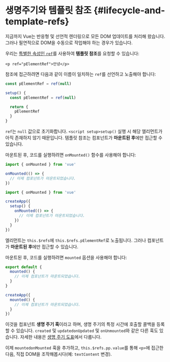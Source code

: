 # 생명주기와 템플릿 참조 {#lifecycle-and-template-refs}

지금까지 Vue는 반응형 및 선언적 렌더링으로 모든 DOM 업데이트를 처리해 왔습니다.
그러나 필연적으로 DOM을 수동으로 작업해야 하는 경우가 있습니다.

우리는 <a target="_blank" href="/api/built-in-special-attributes.html#ref">특별한 속성인 `ref`</a>를 사용하여 **템플릿 참조**를 요청할 수 있습니다:

```vue-html
<p ref="pElementRef">안녕</p>
```

<div class="composition-api">

참조에 접근하려면 다음과 같이 이름이 일치하는 `ref`를 선언<span class="html">하고 노출</span>해야 합니다:

<div class="sfc">

```js
const pElementRef = ref(null)
```

</div>
<div class="html">

```js
setup() {
  const pElementRef = ref(null)

  return {
    pElementRef
  }
}
```

</div>

`ref`는 `null` 값으로 초기화합니다.
<span class="sfc">`<script setup>`</span><span class="html">`setup()`</span> 실행 시 해당 엘리먼트가 아직 존재하지 않기 때문입니다.
템플릿 참조는 컴포넌트가 **마운트된 후**에만 접근할 수 있습니다.

마운트된 후, 코드를 실행하려면 `onMounted()` 함수를 사용해야 합니다:

<div class="sfc">

```js
import { onMounted } from 'vue'

onMounted(() => {
  // 이제 컴포넌트가 마운트되었습니다.
})
```

</div>
<div class="html">

```js
import { onMounted } from 'vue'

createApp({
  setup() {
    onMounted(() => {
      // 이제 컴포넌트가 마운트되었습니다.
    })
  }
})
```

</div>
</div>

<div class="options-api">

엘리먼트는 `this.$refs`에 `this.$refs.pElementRef`로 노출됩니다.
그러나 컴포넌트가 **마운트된 후**에만 접근할 수 있습니다.

마운트된 후, 코드를 실행하려면 `mounted` 옵션을 사용해야 합니다:

<div class="sfc">

```js
export default {
  mounted() {
    // 이제 컴포넌트가 마운트되었습니다.
  }
}
```

</div>
<div class="html">

```js
createApp({
  mounted() {
    // 이제 컴포넌트가 마운트되었습니다.
  }
})
```

</div>
</div>

이것을 컴포넌트 **생명 주기 훅**이라고 하며,
생명 주기의 특정 시간에 호출할 콜백을 등록할 수 있습니다.
<span class="options-api">`created` 및 `updated`</span><span class="composition-api">`onUpdated` 및 `onUnmounted`</span>와 같은 다른 훅도 있습니다.
자세한 내용은 <a target="_blank" href="/guide/essentials/lifecycle.html#lifecycle-diagram">생명 주기 도표</a>에서 다룹니다.

이제 <span class="options-api">`mounted`</span><span class="composition-api">`onMounted`</span> 훅을 추가하고,
<span class="options-api">`this.$refs.p`</span><span class="composition-api">`p.value`</span>를 통해 `<p>`에 접근한 다음,
직접 DOM을 조작해봅시다(예: `textContent` 변경).
